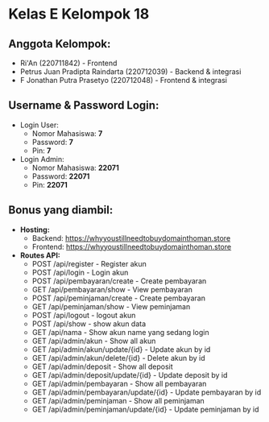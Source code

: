  <h1>Kelas E Kelompok 18</h1>

<h2>Anggota Kelompok:</h2>
        <ul>
            <li>Ri'An (220711842) - Frontend</li>
            <li>Petrus Juan Pradipta Raindarta (220712039) - Backend & integrasi</li>
            <li>F Jonathan Putra Prasetyo (220712048) - Frontend & integrasi</li>
        </ul>

<h2>Username & Password Login:</h2>
        <ul>
            <li>Login User:
                <ul>
                    <li>Nomor Mahasiswa: <strong>7</strong></li>
                    <li>Password: <strong>7</strong></li>
                    <li>Pin: <strong>7</strong></li>
                </ul>
            </li>
            <li>Login Admin:
                <ul>
                    <li>Nomor Mahasiswa: <strong>22071</strong></li>
                    <li>Password: <strong>22071</strong></li>
                    <li>Pin: <strong>22071</strong></li>
                </ul>
            </li>
        </ul>

<h2>Bonus yang diambil:</h2>
        <ul>
            <li><strong>Hosting:</strong>
                <ul>
                    <li>Backend: <a href="https://whyyoustillneedtobuydomainthoman.store" target="_blank">https://whyyoustillneedtobuydomainthoman.store</a></li>
                    <li>Frontend: <a href="https://whyyoustillneedtobuydomainthoman.store" target="_blank">https://whyyoustillneedtobuydomainthoman.store</a></li>
                </ul>
            </li>
            <li><strong>Routes API:</strong>
                <ul>
                    <li>POST /api/register - Register akun</li>
                    <li>POST /api/login - Login akun</li>
                    <li>POST /api/pembayaran/create - Create pembayaran</li>
                    <li>GET /api/pembayaran/show - View pembayaran</li>
                    <li>POST /api/peminjaman/create - Create pembayaran</li>
                    <li>GET /api/peminjaman/show - View peminjaman</li>
                    <li>POST /api/logout - logout akun</li>
                    <li>POST /api/show - show akun data</li>
                    <li>GET /api/nama - Show akun name yang sedang login</li>
                    <li>GET /api/admin/akun - Show all akun</li>
                    <li>GET /api/admin/akun/update/{id} - Update akun by id</li>
                    <li>GET /api/admin/akun/delete/{id} - Delete akun by id</li>
                    <li>GET /api/admin/deposit - Show all deposit</li>
                    <li>GET /api/admin/deposit/update/{id} - Update deposit by id</li>
                    <li>GET /api/admin/pembayaran - Show all pembayaran</li>
                    <li>GET /api/admin/pembayaran/update/{id} - Update pembayaran by id</li>
                    <li>GET /api/admin/peminjaman - Show all peminjaman</li>
                    <li>GET /api/admin/peminjaman/update/{id} - Update peminjaman by id</li>
                </ul>
            </li>
        </ul>

